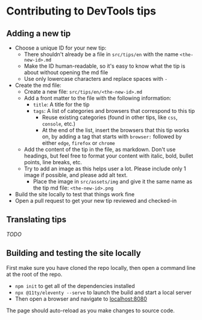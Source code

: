 # Contributing to DevTools tips

## Adding a new tip

* Choose a unique ID for your new tip:
  * There shouldn't already be a file in `src/tips/en` with the name `<the-new-id>.md`
  * Make the ID human-readable, so it's easy to know what the tip is about without opening the md file
  * Use only lowercase characters and replace spaces with `-`
* Create the md file:
  * Create a new file: `src/tips/en/<the-new-id>.md`
  * Add a front matter to the file with the following information:
    * `title`: A title for the tip
    * `tags`: A list of categories and browsers that correspond to this tip
      * Reuse existing categories (found in other tips, like `css`, `console`, etc.)
      * At the end of the list, insert the browsers that this tip works on, by adding a tag that starts with `browser:` followed by either `edge`, `firefox` or `chrome`
  * Add the content of the tip in the file, as markdown. Don't use headings, but feel free to format your content with italic, bold, bullet points, line breaks, etc.
  * Try to add an image as this helps user a lot. Please include only 1 image if possible, and please add alt text.
    * Place the image in `src/assets/img` and give it the same name as the tip md file: `<the-new-id>.png`
* Build the site locally to test that things work fine
* Open a pull request to get your new tip reviewed and checked-in

## Translating tips

_TODO_

## Building and testing the site locally

First make sure you have cloned the repo locally, then open a command line at the root of the repo.

* `npm init` to get all of the dependencies installed
* `npx @11ty/eleventy --serve` to launch the build and start a local server
* Then open a browser and navigate to [localhost:8080](localhost:8080)

The page should auto-reload as you make changes to source code.